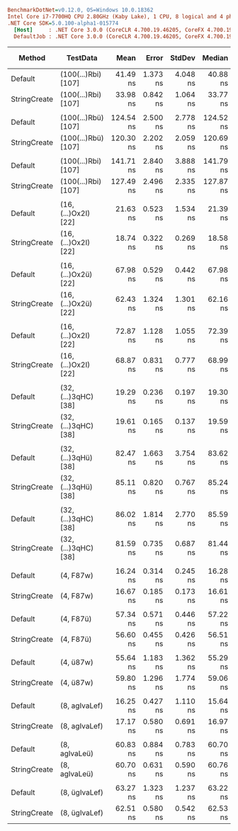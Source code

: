 ``` ini

BenchmarkDotNet=v0.12.0, OS=Windows 10.0.18362
Intel Core i7-7700HQ CPU 2.80GHz (Kaby Lake), 1 CPU, 8 logical and 4 physical cores
.NET Core SDK=5.0.100-alpha1-015774
  [Host]     : .NET Core 3.0.0 (CoreCLR 4.700.19.46205, CoreFX 4.700.19.46214), X64 RyuJIT
  DefaultJob : .NET Core 3.0.0 (CoreCLR 4.700.19.46205, CoreFX 4.700.19.46214), X64 RyuJIT


```
|       Method |             TestData |      Mean |    Error |   StdDev |    Median | Ratio | RatioSD |  Gen 0 | Gen 1 | Gen 2 | Allocated |
|------------- |--------------------- |----------:|---------:|---------:|----------:|------:|--------:|-------:|------:|------:|----------:|
|      Default |  (100(...)Rbi) [107] |  41.49 ns | 1.373 ns | 4.048 ns |  40.88 ns |  1.00 |    0.00 | 0.0714 |     - |     - |     224 B |
| StringCreate |  (100(...)Rbi) [107] |  33.98 ns | 0.842 ns | 1.064 ns |  33.77 ns |  0.76 |    0.06 | 0.0713 |     - |     - |     224 B |
|              |                      |           |          |          |           |       |         |        |       |       |           |
|      Default |  (100(...)Rbü) [107] | 124.54 ns | 2.500 ns | 2.778 ns | 124.52 ns |  1.00 |    0.00 | 0.1426 |     - |     - |     448 B |
| StringCreate |  (100(...)Rbü) [107] | 120.30 ns | 2.202 ns | 2.059 ns | 120.69 ns |  0.96 |    0.01 | 0.1426 |     - |     - |     448 B |
|              |                      |           |          |          |           |       |         |        |       |       |           |
|      Default |  (100(...)Rbi) [107] | 141.71 ns | 2.840 ns | 3.888 ns | 141.79 ns |  1.00 |    0.00 | 0.1428 |     - |     - |     448 B |
| StringCreate |  (100(...)Rbi) [107] | 127.49 ns | 2.496 ns | 2.335 ns | 127.87 ns |  0.89 |    0.02 | 0.1426 |     - |     - |     448 B |
|              |                      |           |          |          |           |       |         |        |       |       |           |
|      Default | (16, (...)Ox2I) [22] |  21.63 ns | 0.523 ns | 1.534 ns |  21.39 ns |  1.00 |    0.00 | 0.0178 |     - |     - |      56 B |
| StringCreate | (16, (...)Ox2I) [22] |  18.74 ns | 0.322 ns | 0.269 ns |  18.58 ns |  0.90 |    0.06 | 0.0178 |     - |     - |      56 B |
|              |                      |           |          |          |           |       |         |        |       |       |           |
|      Default | (16, (...)Ox2ü) [22] |  67.98 ns | 0.529 ns | 0.442 ns |  67.98 ns |  1.00 |    0.00 | 0.0356 |     - |     - |     112 B |
| StringCreate | (16, (...)Ox2ü) [22] |  62.43 ns | 1.324 ns | 1.301 ns |  62.16 ns |  0.92 |    0.02 | 0.0356 |     - |     - |     112 B |
|              |                      |           |          |          |           |       |         |        |       |       |           |
|      Default | (16, (...)Ox2I) [22] |  72.87 ns | 1.128 ns | 1.055 ns |  72.39 ns |  1.00 |    0.00 | 0.0356 |     - |     - |     112 B |
| StringCreate | (16, (...)Ox2I) [22] |  68.87 ns | 0.831 ns | 0.777 ns |  68.99 ns |  0.95 |    0.02 | 0.0356 |     - |     - |     112 B |
|              |                      |           |          |          |           |       |         |        |       |       |           |
|      Default | (32, (...)3qHC) [38] |  19.29 ns | 0.236 ns | 0.197 ns |  19.30 ns |  1.00 |    0.00 | 0.0280 |     - |     - |      88 B |
| StringCreate | (32, (...)3qHC) [38] |  19.61 ns | 0.165 ns | 0.137 ns |  19.59 ns |  1.02 |    0.01 | 0.0280 |     - |     - |      88 B |
|              |                      |           |          |          |           |       |         |        |       |       |           |
|      Default | (32, (...)3qHü) [38] |  82.47 ns | 1.663 ns | 3.754 ns |  83.62 ns |  1.00 |    0.00 | 0.0560 |     - |     - |     176 B |
| StringCreate | (32, (...)3qHü) [38] |  85.11 ns | 0.820 ns | 0.767 ns |  85.24 ns |  1.10 |    0.07 | 0.0560 |     - |     - |     176 B |
|              |                      |           |          |          |           |       |         |        |       |       |           |
|      Default | (32, (...)3qHC) [38] |  86.02 ns | 1.814 ns | 2.770 ns |  85.59 ns |  1.00 |    0.00 | 0.0560 |     - |     - |     176 B |
| StringCreate | (32, (...)3qHC) [38] |  81.59 ns | 0.735 ns | 0.687 ns |  81.44 ns |  0.93 |    0.03 | 0.0560 |     - |     - |     176 B |
|              |                      |           |          |          |           |       |         |        |       |       |           |
|      Default |            (4, F87w) |  16.24 ns | 0.314 ns | 0.245 ns |  16.28 ns |  1.00 |    0.00 | 0.0102 |     - |     - |      32 B |
| StringCreate |            (4, F87w) |  16.67 ns | 0.185 ns | 0.173 ns |  16.61 ns |  1.03 |    0.02 | 0.0102 |     - |     - |      32 B |
|              |                      |           |          |          |           |       |         |        |       |       |           |
|      Default |            (4, F87ü) |  57.34 ns | 0.571 ns | 0.446 ns |  57.22 ns |  1.00 |    0.00 | 0.0203 |     - |     - |      64 B |
| StringCreate |            (4, F87ü) |  56.60 ns | 0.455 ns | 0.426 ns |  56.51 ns |  0.99 |    0.01 | 0.0203 |     - |     - |      64 B |
|              |                      |           |          |          |           |       |         |        |       |       |           |
|      Default |            (4, ü87w) |  55.64 ns | 1.183 ns | 1.362 ns |  55.29 ns |  1.00 |    0.00 | 0.0203 |     - |     - |      64 B |
| StringCreate |            (4, ü87w) |  59.80 ns | 1.296 ns | 1.774 ns |  59.06 ns |  1.08 |    0.02 | 0.0203 |     - |     - |      64 B |
|              |                      |           |          |          |           |       |         |        |       |       |           |
|      Default |        (8, agIvaLef) |  16.25 ns | 0.427 ns | 1.110 ns |  15.64 ns |  1.00 |    0.00 | 0.0127 |     - |     - |      40 B |
| StringCreate |        (8, agIvaLef) |  17.17 ns | 0.580 ns | 0.691 ns |  16.97 ns |  0.97 |    0.06 | 0.0127 |     - |     - |      40 B |
|              |                      |           |          |          |           |       |         |        |       |       |           |
|      Default |        (8, agIvaLeü) |  60.83 ns | 0.884 ns | 0.783 ns |  60.70 ns |  1.00 |    0.00 | 0.0254 |     - |     - |      80 B |
| StringCreate |        (8, agIvaLeü) |  60.70 ns | 0.631 ns | 0.590 ns |  60.76 ns |  1.00 |    0.02 | 0.0254 |     - |     - |      80 B |
|              |                      |           |          |          |           |       |         |        |       |       |           |
|      Default |        (8, ügIvaLef) |  63.27 ns | 1.323 ns | 1.237 ns |  63.22 ns |  1.00 |    0.00 | 0.0254 |     - |     - |      80 B |
| StringCreate |        (8, ügIvaLef) |  62.51 ns | 0.580 ns | 0.542 ns |  62.53 ns |  0.99 |    0.02 | 0.0254 |     - |     - |      80 B |
